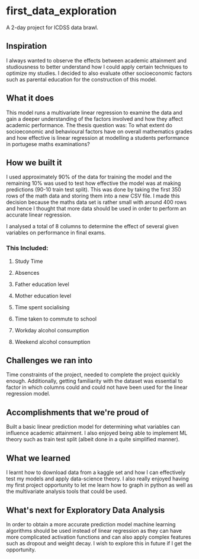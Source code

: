 # first_data_exploration
A 2-day project for ICDSS data brawl.

## Inspiration
I always wanted to observe the effects between academic attainment and studiousness to better understand how I could apply certain techniques to optimize my studies. I decided to also evaluate other socioeconomic factors such as parental education for the construction of this model. 
## What it does
This model runs a multivariate linear regression to examine the data and gain a deeper understanding of the factors involved and how they affect academic performance. 
The thesis question was:
To what extent do socioeconomic and behavioural factors have on overall mathematics grades and how effective is linear regression at modelling a students performance in portugese maths examinations? 

## How we built it
I used approximately 90% of the data for training the model and the remaining 10% was used to test how effective the model was at making predictions (90-10 train test split). This was done by taking the first 350 rows of the math data and storing them into a new CSV file. I made this decision because the maths data set is rather small with around 400 rows and hence I thought that more data should be used in order to perform an accurate linear regression. 

I analysed a total of 8 columns to determine the effect of several given variables on performance in final exams. 
### This Included:
1. Study Time

2. Absences 

3. Father education level

4. Mother education level

5. Time spent socialising

6. Time taken to commute to school

7. Workday alcohol consumption

8. Weekend alcohol consumption

## Challenges we ran into
Time constraints of the project, needed to complete the project quickly enough. Additionally, getting familiarity with the dataset was essential to factor in which columns could and could not have been used for the linear regression model. 
 
## Accomplishments that we're proud of
Built a basic linear prediction model for determining what variables can influence academic attainment.  I also enjoyed being able to implement ML theory such as train test split (albeit done in a quite simplified manner). 

## What we learned
I learnt how to download data from a kaggle set and how I can effectively test my models and apply data-science theory. I also really enjoyed having my first project opportunity to let me learn how to graph in python as well as the multivariate analysis tools that could be used. 

## What's next for Exploratory Data Analysis
In order to obtain a more accurate prediction model machine learning algorithms should be used instead of linear regression as they can have more complicated activation functions and can also apply complex features such as dropout and weight decay. I wish to explore this in future if I get the opportunity. 
